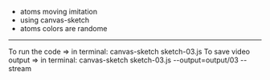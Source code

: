 - atoms moving imitation 
- using canvas-sketch
- atoms colors are randome


---------------------------
To run the code => in terminal: canvas-sketch sketch-03.js
To save video output => in terminal: canvas-sketch sketch-03.js --output=output/03 --stream
